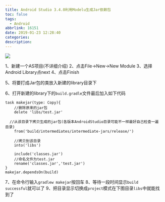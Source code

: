 ```yaml
---
title: Android Studio 3.4.0利用Modelu生成Jar依赖包
toc: false
tags:
  - Android
abbrlink: 16151
date: 2019-01-23 12:28:40
categories:
description:
---
```


![](https://ws1.sinaimg.cn/large/e3bf8736gy1fzgf0b6s51j21900u01kx.jpg)

<!--more-->

1、新建一个AS项目(不详细介绍)
2、点击File->New->New Module
3、选择Android Library点next
4、点击Finish


5、将要打成Jar包的类放入新建的library目录下


6、打开新建的library下的`build.gradle`文件最后加入如下代码
```
task makejar(type: Copy){
    //删除原来的jar包
    delete 'libs/test.jar'

  //从该目录下拷贝生成的jar包(各版本AndroidStudio目录可能不一样最好自己检查一遍目录)
    from('build/intermediates/intermediate-jars/release/')
     
    //拷贝到该目录
    into('libs')
     
    include('classes.jar')
    //命名文件为test.jar
    rename('classes.jar','test.jar')
}
makejar.dependsOn(build)
```


7、在命令行输入`gradlew makejar`按回车
8、等待一段时间显示`build successful`就可以了
9、把目录显示切换成`project`模式在下图目录`libs`中就能找到了